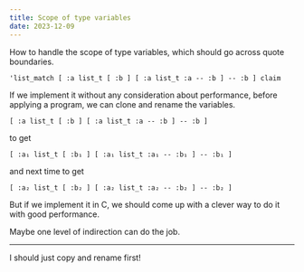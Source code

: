 ```yaml
---
title: Scope of type variables
date: 2023-12-09
---
```


How to handle the scope of type variables,
which should go across quote boundaries.

```
'list_match [ :a list_t [ :b ] [ :a list_t :a -- :b ] -- :b ] claim
```

If we implement it without any consideration about performance,
before applying a program, we can clone and rename the variables.

```
[ :a list_t [ :b ] [ :a list_t :a -- :b ] -- :b ]
```

to get

```
[ :a₁ list_t [ :b₁ ] [ :a₁ list_t :a₁ -- :b₁ ] -- :b₁ ]
```

and next time to get

```
[ :a₂ list_t [ :b₂ ] [ :a₂ list_t :a₂ -- :b₂ ] -- :b₂ ]
```

But if we implement it in C, we should
come up with a clever way to
do it with good performance.

Maybe one level of indirection can do the job.

------

I should just copy and rename first!

